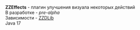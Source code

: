 **ZZEffects** - плагин улучшения визуала некоторых действий  
В разработке - *pre-alpha*  
Зависимости - [ZZDLib](https://github.com/molocko/ZZDLib)  
Java 17

